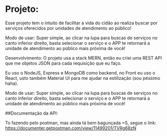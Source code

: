 # Projeto:
Esse projeto tem o intuito de facilitar a vida do cidão ao realiza buscar por serviços oferecidos por unidades de atendimento ao público!

Modo de usar:
Super simple, ao clicar na lupa para buscas de serviços no canto inferior direito, basta selecionar o serviço e o APP te retornará a unidade de atendimento ao público mais próxima de você!

Desenvolvimento:
O projeto usa a stack MERN, então eu criei uma REST API que me objetos JSON para cada requisição que eu faço.

Eu uso o NodeJS, Express e MongoDB como backend, no Front eu uso o React, usto também Material UI para me ajudar na estilização (sou péssimo haha).

Modo de usar:
Super simple, ao clicar na lupa para buscas de serviços no canto inferior direito, basta selecionar o serviço e o APP te retornará a unidade de atendimento ao público mais próxima de você!

##Documentação da API:

To fazendo pelo postman, mas ainda tá bem bagunçada =S, segue o link: https://documenter.getpostman.com/view/11499201/TVRg68zN
